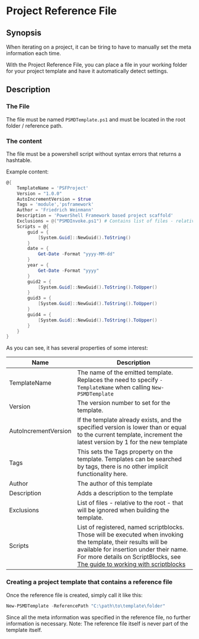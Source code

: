 ﻿---
sidebar_position: 5
---

# Project Reference File

## Synopsis

When iterating on a project, it can be tiring to have to manually set the meta information each time.

With the Project Reference File, you can place a file in your working folder for your project template and have it automatically detect settings.

## Description

### The File

The file must be named `PSMDTemplate.ps1` and must be located in the root folder / reference path.

### The content

The file must be a powershell script without syntax errors that returns a hashtable.

Example content:

```powershell
@{
    TemplateName = 'PSFProject'
    Version = "1.0.0"
    AutoIncrementVersion = $true
    Tags = 'module','psframework'
    Author = 'Friedrich Weinmann'
    Description = 'PowerShell Framework based project scaffold'
    Exclusions = @("PSMDInvoke.ps1") # Contains list of files - relative path to root - to ignore when building the template
    Scripts = @{
        guid = {
            [System.Guid]::NewGuid().ToString()
        }
        date = {
            Get-Date -Format "yyyy-MM-dd"
        }
        year = {
            Get-Date -Format "yyyy"
        }
        guid2 = {
            [System.Guid]::NewGuid().ToString().ToUpper()
        }
        guid3 = {
            [System.Guid]::NewGuid().ToString().ToUpper()
        }
        guid4 = {
            [System.Guid]::NewGuid().ToString().ToUpper()
        }
    }
}
```

As you can see, it has several properties of some interest:

| Name | Description |
| --- | --- |
| TemplateName | The name of the emitted template. Replaces the need to specify `-TemplateName` when calling `New-PSMDTemplate` |
| Version | The version number to set for the template. |
| AutoIncrementVersion | If the template already exists, and the specified version is lower than or equal to the current template, increment the latest version by 1 for the new template |
| Tags | This sets the Tags property on the template. Templates can be searched by tags, there is no other implicit functionality here. |
| Author | The author of this template |
| Description | Adds a description to the template |
| Exclusions | List of files - relative to the root - that will be ignored when building the template. |
| Scripts | List of registered, named scriptblocks. Those will be executed when invoking the template, their results will be available for insertion under their name. For more details on ScriptBlocks, see [The guide to working with scriptblocks](working-with-scriptblocks.html) |

### Creating a project template that contains a reference file

Once the reference file is created, simply call it like this:

```powershell
New-PSMDTemplate -ReferencePath "C:\path\to\template\folder"
```

Since all the meta information was specified in the reference file, no further information is necessary. Note: The reference file itself is never part of the template itself.
